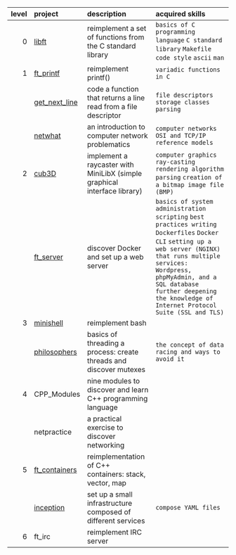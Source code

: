 | level | project | description | acquired skills |
| -----: | :------- | :----------- | :------------ |
| 0 | [libft](https://github.com/itonyluke/libft) | reimplement a set of functions from the C standard library | `basics of C programming language` `C standard library` `Makefile` `code style` `ascii` `man`
| 1 | [ft_printf](https://github.com/itonyluke/ft_printf) | reimplement printf() | `variadic functions in C` 
|   | [get_next_line](https://github.com/itonyluke/get_next_line) | code a function that returns a line read from a file descriptor | `file descriptors` `storage classes` `parsing`
|   | [netwhat](https://github.com/itonyluke/netwhat) | an introduction to computer network problematics | `computer networks` `OSI and TCP/IP reference models`
| 2 | [cub3D](https://github.com/itonyluke/cub3D) | implement a raycaster with MiniLibX (simple graphical interface library) | `сomputer graphics` `ray-casting rendering algorithm` `parsing` `creation of a bitmap image file (BMP)`
|   | [ft_server](https://github.com/itonyluke/ft_server) | discover Docker and set up a web server | `basics of system administration` `scripting` `best practices writing Dockerfiles` `Docker CLI` `setting up a web server (NGINX) that runs multiple services: Wordpress, phpMyAdmin, and a SQL database` `further deepening the knowledge of Internet Protocol Suite (SSL and TLS)`
| 3 | [minishell](https://github.com/itonyluke/minishell) | reimplement bash |
|   | [philosophers](https://github.com/itonyluke/philosophers) | basics of threading a process: create threads and discover mutexes | `the concept of data racing and ways to avoid it`
| 4 | CPP_Modules | nine modules to discover and learn C++ programming language |
|   | netpractice | a practical exercise to discover networking |
| 5 | [ft_containers](https://github.com/itonyluke/ft_containers) | reimplementation of C++ containers: stack, vector, map |
|   | [inception](https://github.com/itonyluke/inception) | set up a small infrastructure composed of different services | `compose YAML files` 
| 6 | ft_irc | reimplement IRC server |

